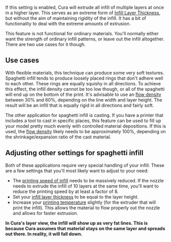 If this setting is enabled, Cura will extrude all infill of multiple layers at once in a higher layer. This serves as an extreme form of [Infill Layer Thickness](infill_sparse_thickness.md), but without the aim of maintaining rigidity of the infill. It has a bit of functionality to deal with the extreme amounts of extrusion.

This feature is not functional for ordinary materials. You'll normally either want the strength of ordinary infill patterns, or leave out the infill altogether. There are two use cases for it though.

Use cases
----
With flexible materials, this technique can produce some very soft textures. Spaghetti infill tends to produce loosely placed rings that don't adhere well to each other. These rings are equally squishy in all directions. To achieve this effect, the infill density cannot be too low though, or all of the spaghetti will end up on the bottom of the print. It's advisable to use an [flow density](spaghetti_flow.md) between 30% and 60%, depending on the line width and layer height. The result will be an infill that is equally rigid in all directions and fairly soft.

The other application for spaghetti infill is casting. If you have a printer that includes a tool to cast in specific places, this feature can be used to fill up your model pretty much evenly with controlled material depositions. If this is used, the [flow density](spaghetti_flow.md) likely needs to be approximately 100%, depending on the shrinkage/expansion ratio of the cast material.

Adjusting other settings for spaghetti infill
----
Both of these applications require very special handling of your infill. These are a few settings that you'll most likely want to adjust to your need:
* The [printing speed of infill](speed_infill.md) needs to be massively reduced. If the nozzle needs to extrude the infill of 10 layers at the same time, you'll want to reduce the printing speed by at least a factor of 8.
* Set your [infill layer thickness](infill_sparse_thickness.md) to be equal to the layer height.
* Increase your [printing temperature](material_print_temperature.md) slightly (for the extruder that will print the infill). This allows the material to flow properly out the nozzle and allows for faster extrusion.

**In Cura's layer view, the infill will show up as very fat lines. This is because Cura assumes that material stays on the same layer and spreads out there. In reality, it will fall down.**